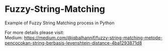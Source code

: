 # Fuzzy-String-Matching
Example of Fuzzy String Matching process in Python

For more details please visit:\
Medium: https://medium.com/@iqbalhannif/fuzzy-string-matching-metode-pencocokan-string-berbasis-levenshtein-distance-4ba1293871d8
